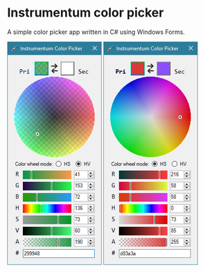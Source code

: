 # Instrumentum color picker

A simple color picker app written in C# using Windows Forms.

![screenshot 1](screenshot1.png) ![screenshot 2](screenshot2.png)
